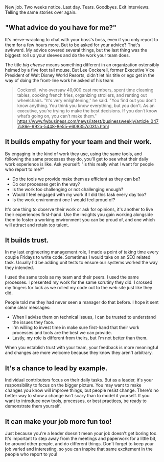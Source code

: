 New job. Two weeks notice. Last day. Tears. Goodbyes. Exit interviews. Telling the same stories over again.

## "What advice do you have for me?"

It's nerve-wracking to chat with your boss's boss, even if you only report to them for a few hours more. But to be asked for your advice? That's awkward. My advice covered several things, but the last thing was the biggest: roll up your sleeves and do the work your team does.

The title *big cheese* means something different in an organization ostensibly helmed by a five foot tall mouse. But Lee Cockerell, former Executive Vice President of Walt Disney World Resorts, didn't let his title or ego get in the way of doing the front-line work he asked of his team:

> Cockerell, who oversaw 40,000 cast members, spent time cleaning tables, cooking french fries, organizing strollers, and renting out wheelchairs.
> "It's very enlightening," he said. "You find out you don’t know anything. You think you know everything, but you don't. As an executive, you’re trying to make the best decisions. If you don’t know what’s going on, you can't make them."
> https://www.fwbusiness.com/news/latest/businessweekly/article_0477c86e-992a-5448-8e55-e608357c031a.html

## It builds empathy for your team and their work.

By engaging in the kind of work they use, using the same tools, and following the same processes they do, you'll get to see what their daily work experience is like. Ask yourself: "is this really what I want for people who report to me?"

* Do the tools we provide make them as efficient as they can be?
* Do our processes get in the way?
* Is the work too challenging or not challenging enough?
* Would I feel engaged with my work if I did this task every day too?
* Is the work environment one I would feel proud of?

It's one thing to observe their work or ask for opinions, it's another to live their experiences first-hand. Use the insights you gain working alongside them to foster a working environment you can be proud of, and one which will attract and retain top talent.

## It builds trust.

In my last engineering management role, I made a point of taking time every couple Fridays to write code. Sometimes I would take on an SEO related task. Usually I'd be adding unit tests to ensure our systems worked the way they intended.

I used the same tools as my team and their peers. I used the same processes. I presented my work for the same scrutiny they did. I crossed my fingers for luck as we rolled my code out to the web site just like they did.

People told me they had never seen a manager do that before. I hope it sent some clear messages:
* When I advise them on technical issues, I can be trusted to understand the issues they face.
* I'm willing to invest time in make sure first-hand that their work processes and tools are the best we can provide.
* Lastly, my role is different from theirs, but I'm not better than them.

When you establish trust with your team, your feedback is more meaningful and changes are more welcome because they know they aren't arbitrary.

## It's a chance to lead by example.

Individual contributors focus on their daily tasks. But as a leader, it's your responsibility to focus on the bigger picture. You may want to make changes you know will improve things, but people resist change. There's no better way to show a change isn't scary than to model it yourself. If you want to introduce new tools, processes, or best practices, be ready to demonstrate them yourself.

## It can make your job more fun too!

Just because you're a leader doesn't mean your job doesn't get boring too. It's important to step away from the meetings and paperwork for a little bit, be around other people, and do different things. Don't forget to keep your job varied and interesting, so you can inspire that same excitement in the people who report to you!